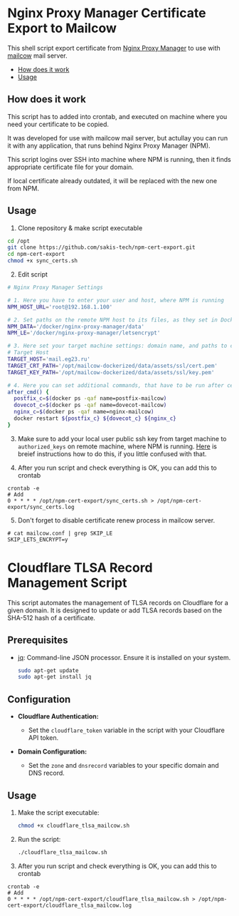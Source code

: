 # Nginx Proxy Manager Certificate Export to Mailcow

This shell script export certificate from [Nginx Proxy Manager](https://nginxproxymanager.com) to use with [mailcow](https://mailcow.email) mail server.

* [How does it work](#how-does-it-work)
* [Usage](#usage)

## How does it work

This script has to added into crontab, and executed on machine where you need your certificate to be copied.

It was developed for use with mailcow mail server, but actullay you can run it with any application, that runs behind Nginx Proxy Manager (NPM).

This script logins over SSH into machine where NPM is running, then it finds appropriate certificate file for your domain.

If local certificate already outdated, it will be replaced with the new one from NPM.

## Usage

1. Clone repository & make script executable 
```sh
cd /opt
git clone https://github.com/sakis-tech/npm-cert-export.git
cd npm-cert-export
chmod +x sync_certs.sh
```
2. Edit script
```sh
# Nginx Proxy Manager Settings

# 1. Here you have to enter your user and host, where NPM is running
NPM_HOST_URL='root@192.168.1.100' 

# 2. Set paths on the remote NPM host to its files, as they set in Docker ENV for NPM
NPM_DATA='/docker/nginx-proxy-manager/data'
NPM_LE='/docker/nginx-proxy-manager/letsencrypt'

# 3. Here set your target machine settings: domain name, and paths to certificate and private key
# Target Host
TARGET_HOST='mail.eg23.ru'
TARGET_CRT_PATH='/opt/mailcow-dockerized/data/assets/ssl/cert.pem'
TARGET_KEY_PATH='/opt/mailcow-dockerized/data/assets/ssl/key.pem'

# 4. Here you can set additional commands, that have to be run after certificate renew. By default it will try to restart certain Mailcow containers. But you can write here everything you need.
after_cmd() {
  postfix_c=$(docker ps -qaf name=postfix-mailcow)
  dovecot_c=$(docker ps -qaf name=dovecot-mailcow)
  nginx_c=$(docker ps -qaf name=nginx-mailcow)
  docker restart ${postfix_c} ${dovecot_c} ${nginx_c}
}
```

3. Make sure to add your local user public ssh key from target machine to `authorized_keys` on remote machine, where NPM is running. [Here](https://linuxhandbook.com/add-ssh-public-key-to-server/) is breief instructions how to do this, if you little confused with that.

4. After you run script and check everything is OK, you can add this to crontab
```
crontab -e
# Add 
0 * * * * /opt/npm-cert-export/sync_certs.sh > /opt/npm-cert-export/sync_certs.log
```

5. Don't forget to disable certificate renew process in mailcow server.
```
# cat mailcow.conf | grep SKIP_LE
SKIP_LETS_ENCRYPT=y
```

# Cloudflare TLSA Record Management Script

This script automates the management of TLSA records on Cloudflare for a given domain. It is designed to update or add TLSA records based on the SHA-512 hash of a certificate.

## Prerequisites

- [jq](https://stedolan.github.io/jq/): Command-line JSON processor. Ensure it is installed on your system.

	```bash
	sudo apt-get update
	sudo apt-get install jq
	```


## Configuration

- **Cloudflare Authentication:**
  - Set the `cloudflare_token` variable in the script with your Cloudflare API token.

- **Domain Configuration:**
  - Set the `zone` and `dnsrecord` variables to your specific domain and DNS record.
  
  
## Usage

1. Make the script executable:

    ```bash
    chmod +x cloudflare_tlsa_mailcow.sh
    ```

2. Run the script:

    ```bash
    ./cloudflare_tlsa_mailcow.sh
    ```

3. After you run script and check everything is OK, you can add this to crontab
```
crontab -e
# Add 
0 * * * * /opt/npm-cert-export/cloudflare_tlsa_mailcow.sh > /opt/npm-cert-export/cloudflare_tlsa_mailcow.log
```
